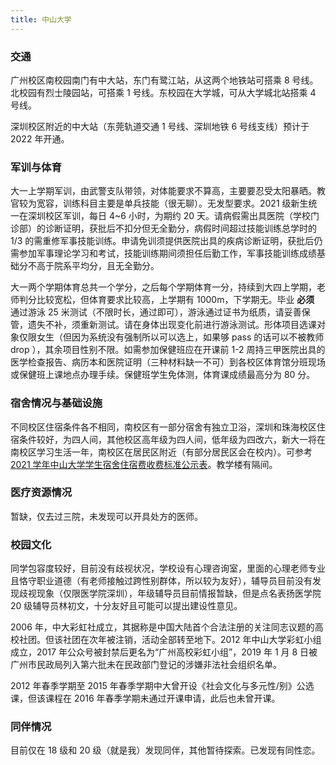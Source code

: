 ```yaml
---
title: 中山大学
---
```


### 交通

广州校区南校园南门有中大站，东门有鹭江站，从这两个地铁站可搭乘 8 号线。北校园有烈士陵园站，可搭乘 1 号线。东校园在大学城，可从大学城北站搭乘 4 号线。

深圳校区附近的中大站（东莞轨道交通 1 号线、深圳地铁 6 号线支线）预计于 2022 年开通。

### 军训与体育

大一上学期军训，由武警支队带领，对体能要求不算高，主要要忍受太阳暴晒。教官较为宽容，训练科目主要是单兵技能（很无聊）。无发型要求。2021 级新生统一在深圳校区军训，每日 4~6 小时，为期约 20 天。请病假需出具医院（学校门诊部）的诊断证明，获批后不扣分但无全勤分，病假时间超过技能训练总学时的 1/3 的需重修军事技能训练。申请免训须提供医院出具的疾病诊断证明，获批后仍需参加军事理论学习和考试，技能训练期间须担任后勤工作，军事技能训练成绩基础分不高于院系平均分，且无全勤分。

大一两个学期体育总共一个学分，之后每个学期体育一分，持续到大四上学期，老师判分比较宽松，但体育要求比较高，上学期有 1000m，下学期无。毕业 **必须** 通过游泳 25 米测试（不限时长，通过即可），游泳通过证书为纸质，请妥善保管，遗失不补，须重新测试。请在身体出现变化前进行游泳测试。形体项目选课对象仅限女生（但因为系统没有强制所以可以选上，如果够 pass 的话可以不被教师 drop ），其余项目性别不限。如需参加保健班应在开课前 1-2 周持三甲医院出具的医学检查报告、病历本和医院证明（三种材料缺一不可）到各校区体育馆分班现场或保健班上课地点办理手续。保健班学生免体测，体育课成绩最高分为 80 分。

### 宿舍情况与基础设施

不同校区住宿条件各不相同，南校区有一部分宿舍有独立卫浴，深圳和珠海校区住宿条件较好，为四人间，其他校区高年级为四人间，低年级为四改六，新大一将在南校区学习生活一年，南校区在居民区附近（有部分居民区会在校内）。可参考[2021 学年中山大学学生宿舍住宿费收费标准公示表](https://xxgk.sysu.edu.cn/ml/ml12/1394261.htm)。教学楼有隔间。

### 医疗资源情况

暂缺，仅去过三院，未发现可以开具处方的医师。

### 校园文化

同学包容度较好，目前没有歧视状况，学校设有心理咨询室，里面的心理老师专业且恪守职业道德（有老师接触过跨性别群体，所以较为友好），辅导员目前没有发现歧视现象（仅限医学院深圳），年级辅导员目前情报暂缺，但是点名表扬医学院 20 级辅导员林初文，十分友好且可能可以提出建设性意见。

2006 年，中大彩虹社成立，其据称是中国大陆首个合法注册的关注同志议题的高校社团。但该社团在次年被注销，活动全部转至地下。2012 年中山大学彩虹小组成立，2017 年公众号被封禁后更名为“广州高校彩虹小组”，2019 年 1 月 8 日被广州市民政局列入第六批未在民政部门登记的涉嫌非法社会组织名单。

2012 年春季学期至 2015 年春季学期中大曾开设《社会文化与多元性/别》公选课，但该课程在 2016 年春季学期未通过开课申请，此后也未曾开课。

### 同伴情况

目前仅在 18 级和 20 级（就是我）发现同伴，其他暂待探索。已发现有同性恋。
